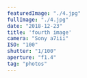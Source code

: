 ```yaml
---
featuredImage: "./4.jpg"
fullImage: "./4.jpg"
date: "2018-12-23"
title: 'fourth image'
camera: "Sony a7iii"
ISO: "100"
shutter: "1/100"
aperture: "f1.4"
tag: "photos"
---
```



